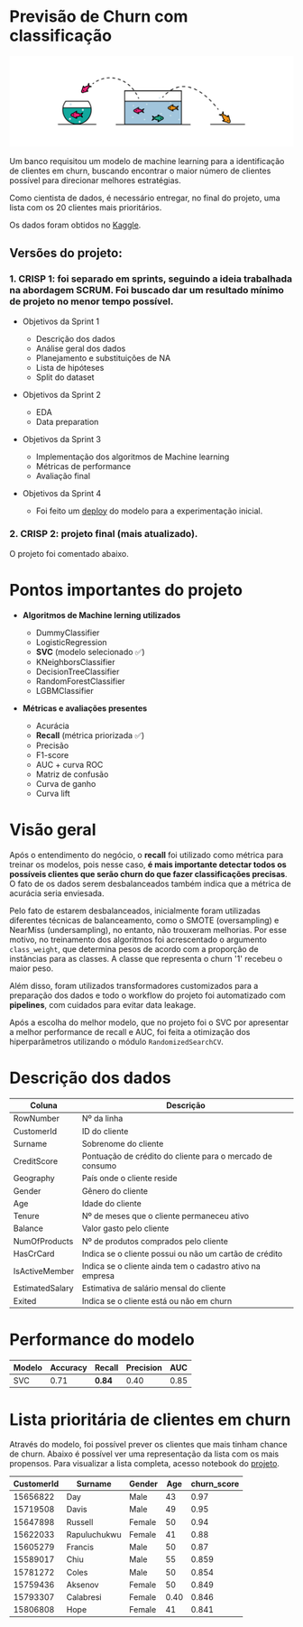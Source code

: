 # Previsão de Churn com classificação
<div align="center">

![img](img/img1.png)

</div>

Um banco requisitou um modelo de machine learning para a identificação de clientes em churn, buscando encontrar o maior número de clientes possível para direcionar melhores estratégias.

Como cientista de dados, é necessário entregar, no final do projeto, uma lista com os 20 clientes mais prioritários.

Os dados foram obtidos no [Kaggle](https://www.kaggle.com/datasets/mervetorkan/churndataset).  


## Versões do projeto:

### 1. CRISP 1: foi separado em sprints, seguindo a ideia trabalhada na abordagem SCRUM. Foi buscado dar um resultado mínimo de projeto no menor tempo possível.


* Objetivos da Sprint 1

    - Descrição dos dados
    - Análise geral dos dados
    - Planejamento e substituições de NA
    - Lista de hipóteses
    - Split do dataset

* Objetivos da Sprint 2
    - EDA
    - Data preparation

* Objetivos da Sprint 3

    - Implementação dos algoritmos de Machine learning
    - Métricas de performance
    - Avaliação final


* Objetivos da Sprint 4

    - Foi feito um [deploy](https://huggingface.co/spaces/deborabmfreitas/churn-prediction-deploy) do modelo para a experimentação inicial.

### 2. **CRISP 2**: projeto final (mais atualizado).

O projeto foi comentado abaixo.


# Pontos importantes do projeto

- **Algoritmos de Machine lerning utilizados**
    - DummyClassifier
    - LogisticRegression
    - **SVC** (modelo selecionado ✅)
    - KNeighborsClassifier
    - DecisionTreeClassifier
    - RandomForestClassifier
    - LGBMClassifier

- **Métricas e avaliações presentes**
    - Acurácia
    - **Recall** (métrica priorizada ✅)
    - Precisão
    - F1-score
    - AUC + curva ROC
    - Matriz de confusão
    - Curva de ganho
    - Curva lift

# Visão geral

Após o entendimento do negócio, o **recall** foi utilizado como métrica para treinar os modelos, pois nesse caso, **é mais importante detectar todos os possíveis clientes que serão churn do que fazer classificações precisas**. O fato de os dados serem desbalanceados também indica que a métrica de acurácia seria enviesada.

Pelo fato de estarem desbalanceados, inicialmente foram utilizadas diferentes técnicas de balanceamento, como o SMOTE (oversampling) e NearMiss (undersampling), no entanto, não trouxeram melhorias. Por esse motivo, no treinamento dos algoritmos foi acrescentado o argumento `class_weight`, que determina pesos de acordo com a proporção de instâncias para as classes. A classe que representa o churn '1' recebeu o maior peso.

Além disso, foram utilizados transformadores customizados para a preparação dos dados e todo o workflow do projeto foi automatizado com **pipelines**, com cuidados para evitar data leakage.

Após a escolha do melhor modelo, que no projeto foi o SVC por apresentar a melhor performance de recall e AUC, foi feita a otimização dos hiperparâmetros utilizando o módulo `RandomizedSearchCV`.

# Descrição dos dados

Coluna | Descrição
-------|----------
RowNumber | Nº da linha
CustomerId | ID do cliente
Surname | Sobrenome do cliente
CreditScore | Pontuação de crédito do cliente para o mercado de consumo
Geography | País onde o cliente reside
Gender | Gênero do cliente
Age | Idade do cliente
Tenure| Nº de meses que o cliente permaneceu ativo
Balance  | Valor gasto pelo cliente
NumOfProducts | Nº de produtos comprados pelo cliente
HasCrCard | Indica se o cliente possui ou não um cartão de crédito
IsActiveMember | Indica se o cliente ainda tem o cadastro ativo na empresa
EstimatedSalary | Estimativa de salário mensal do cliente
Exited | Indica se o cliente está ou não em churn 

# Performance do modelo

<div align="center">

Modelo | Accuracy | Recall | Precision | AUC |
-------|----------|--------| ----------| ---- |
SVC | 0.71	| **0.84** | 0.40 | 0.85

</div>


# Lista prioritária de clientes em churn

Através do modelo, foi possível prever os clientes que mais tinham chance de churn. Abaixo é possível ver uma representação da lista com os mais propensos. Para visualizar a lista completa, acesso notebook do [projeto](https://github.com/deborabmfreitas/projeto-churn-classificacao/blob/main/churn-prediction-crisp-2.ipynb).

CustomerId| Surname | Gender | Age | churn_score |
-------|----------|--------| ----------| ---- |
15656822 | Day	| Male | 43 | 0.97
15719508 | Davis	| Male | 49 | 0.95
15647898| Russell	| Female | 50 | 0.94
15622033| Rapuluchukwu	| Female| 41 | 0.88
15605279 | Francis | Male | 50 | 0.87
15589017 | Chiu	| Male | 55 | 0.859
15781272| Coles	| Male | 50 | 0.854
15759436| Aksenov | Female	| 50 | 0.849
15793307 | Calabresi | Female	| 0.40 | 0.846
15806808 | Hope	| Female | 41 | 0.841


